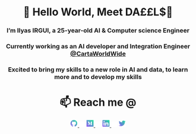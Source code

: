 
<h1 align="center">👋 Hello World, Meet DA££L$🤖</h1>

<h3 align="center"> I’m Ilyas IRGUI, a 25-year-old AI & Computer science Engineer</h3>
<h3 align="center"> Currently working as an AI developer and Integration Engineer <a href='https://cartaworldwide.com/'>@CartaWorldWide</a></h3>
<h3 align="center"> Excited to bring my skills to a new role in AI and data, to learn more and to develop my skills</h3>

<h1 align="center"> 📫 Reach me @</h1>

<div align="center">
    <a href="https://github.com/Daeels">
        <img src="https://github.com/Daeels/Daeels/blob/main/icons/github.png" width="4%"/>
    </a>
    <img src="https://github.com/Daeels/Daeels/blob/main/icons/transparent.png" width="3%"/>
    <a href="mailto:ilyasirgui@gmail.com">
        <img src="https://github.com/Daeels/Daeels/blob/main/icons/medium.png" width="4%" />
    </a>
    <img src="https://github.com/Daeels/Daeels/blob/main/icons/transparent.png" width="3%"/>
    <a href="https://www.linkedin.com/in/ilyas-irgui-911352198/">
      <img src="https://github.com/Daeels/Daeels/blob/main/icons/linkedin.png" width="4%"/>
    </a>
    <img src="https://github.com/Daeels/Daeels/blob/main/icons/transparent.png" width="3%"/>
    <a href="https://twitter.com/IrguiI">
        <img src="https://github.com/Daeels/Daeels/blob/main/icons/twitter.png" width="4%"/>
    </a>
</div>

<!--
**Daeels/Daeels** is a ✨ _special_ ✨ repository because its `README.md` (this file) appears on your GitHub profile.

Here are some ideas to get you started:

- 🔭 I’m currently working on ...
- 🌱 I’m currently learning ...
- 👯 I’m looking to collaborate on ...
- 🤔 I’m looking for help with ...
- 💬 Ask me about ...
- 📫 How to reach me: ...
- 😄 Pronouns: ...
- ⚡ Fun fact: ...
-->
